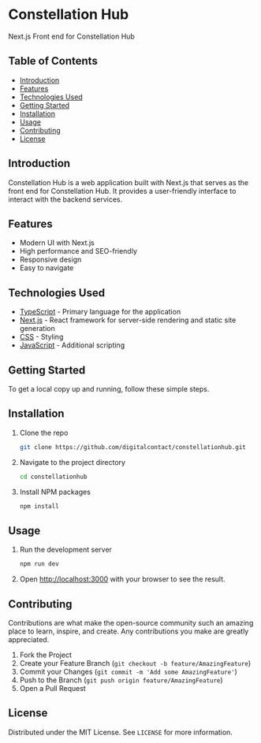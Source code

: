 # Constellation Hub

Next.js Front end for Constellation Hub

## Table of Contents

- [Introduction](#introduction)
- [Features](#features)
- [Technologies Used](#technologies-used)
- [Getting Started](#getting-started)
- [Installation](#installation)
- [Usage](#usage)
- [Contributing](#contributing)
- [License](#license)

## Introduction

Constellation Hub is a web application built with Next.js that serves as the front end for Constellation Hub. It provides a user-friendly interface to interact with the backend services.

## Features

- Modern UI with Next.js
- High performance and SEO-friendly
- Responsive design
- Easy to navigate

## Technologies Used

- [TypeScript](https://www.typescriptlang.org/) - Primary language for the application
- [Next.js](https://nextjs.org/) - React framework for server-side rendering and static site generation
- [CSS](https://developer.mozilla.org/en-US/docs/Web/CSS) - Styling
- [JavaScript](https://developer.mozilla.org/en-US/docs/Web/JavaScript) - Additional scripting

## Getting Started

To get a local copy up and running, follow these simple steps.

## Installation

1. Clone the repo
   ```sh
   git clone https://github.com/digitalcontact/constellationhub.git
   ```
2. Navigate to the project directory

   ```sh
   cd constellationhub
   ```

3. Install NPM packages
   ```sh
   npm install
   ```

## Usage

1. Run the development server
   ```sh
   npm run dev
   ```
2. Open [http://localhost:3000](http://localhost:3000) with your browser to see the result.

## Contributing

Contributions are what make the open-source community such an amazing place to learn, inspire, and create. Any contributions you make are greatly appreciated.

1. Fork the Project
2. Create your Feature Branch (`git checkout -b feature/AmazingFeature`)
3. Commit your Changes (`git commit -m 'Add some AmazingFeature'`)
4. Push to the Branch (`git push origin feature/AmazingFeature`)
5. Open a Pull Request

## License

Distributed under the MIT License. See `LICENSE` for more information.
